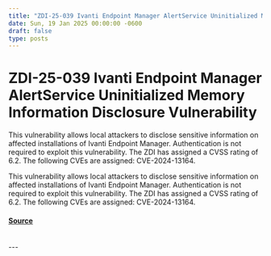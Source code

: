 ```yaml
---
title: "ZDI-25-039 Ivanti Endpoint Manager AlertService Uninitialized Memory Information Disclosure Vulnerability"
date: Sun, 19 Jan 2025 00:00:00 -0600
draft: false
type: posts
---
```

# ZDI-25-039 Ivanti Endpoint Manager AlertService Uninitialized Memory Information Disclosure Vulnerability





This vulnerability allows local attackers to disclose sensitive information on affected installations of Ivanti Endpoint Manager. Authentication is not required to exploit this vulnerability. The ZDI has assigned a CVSS rating of 6.2. The following CVEs are assigned: CVE-2024-13164.

This vulnerability allows local attackers to disclose sensitive information on affected installations of Ivanti Endpoint Manager. Authentication is not required to exploit this vulnerability. The ZDI has assigned a CVSS rating of 6.2. The following CVEs are assigned: CVE-2024-13164.

#### [Source](http://www.zerodayinitiative.com/advisories/ZDI-25-039/)

<br/>
---
